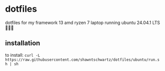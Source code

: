 # dotfiles

dotfiles for my framework 13 amd ryzen 7 laptop running ubuntu 24.04.1 LTS 👨🏼‍💻

## installation

to install:
`curl -L https://raw.githubusercontent.com/shawntschwartz/dotfiles/ubuntu/run.sh | sh`

